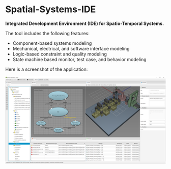 # Spatial-Systems-IDE

**Integrated Development Environment (IDE) for Spatio-Temporal Systems.**

The tool includes the following features:

* Component-based systems modeling
* Mechanical, electrical, and software interface modeling
* Logic-based constraint and quality modeling
* State machine based monitor, test case, and behavior modeling

Here is a screenshot of the application:

![](./screenshot.png)
